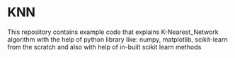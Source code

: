 # KNN
This repository contains example code that explains K-Nearest_Network algorithm with the help of python library like: numpy, matplotlib, scikit-learn from the scratch and also with help of in-built scikit learn methods
